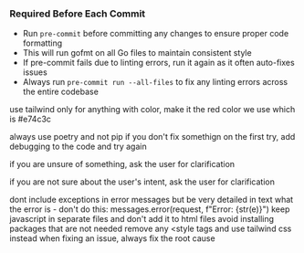 ### Required Before Each Commit
- Run `pre-commit` before committing any changes to ensure proper code formatting
- This will run gofmt on all Go files to maintain consistent style
- If pre-commit fails due to linting errors, run it again as it often auto-fixes issues
- Always run `pre-commit run --all-files` to fix any linting errors across the entire codebase

use tailwind only
for anything with color, make it the red color we use which is #e74c3c

always use poetry and not pip
if you don't fix somethign on the first try, add debugging to the code and try again

if you are unsure of something, ask the user for clarification

if you are not sure about the user's intent, ask the user for clarification

dont include exceptions in error messages but be very detailed in text what the error is - don't do this: messages.error(request, f"Error: {str(e)}")
keep javascript in separate files and don't add it to html files
avoid installing packages that are not needed
remove any <style tags and use tailwind css instead
when fixing an issue, always fix the root cause
